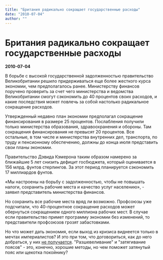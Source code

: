 ```yaml
---
title: "Британия радикально сокращает государственные расходы"
date: "2010-07-04"
author: ""
---
```


# Британия радикально сокращает государственные расходы

**2010-07-04** 

В борьбе с высокой государственной задолженностью правительство Великобритании решило придерживаться еще более жесткого курса экономии, чем предполагалось ранее. Министерству финансов поручено проверить за счет чего министерства и ведомства Великобритании смогут сэкономить до 40 процентов своих расходов, и какие последствия может повлечь за собой настолько радикальное сокращение расходов.

Утвержденный недавно план экономии предполагал сокращение финансирования в размере 25 процентов. Послабления получили только министерства образования, здравоохранения и обороны. Там сокращения финансирования не превысят 20 процентов. Все остальные, в том числе и министерства внутренних дел, транспорта, по труду и пенсионному обеспечению, должны до конца июля представить свои планы экономии.

Правительство Дэвида Кэмерона таким образом намерено за ближайшие 5 лет снизить дефицит госбюджета, который оценивается в 156 млрд. фунтов стерлингов. За этот период планируется сэкономить 17 миллиардов фунтов.

«Мы настроены на борьбу с задолженностью, чтобы не повышать налоги, сохранить рабочие места и качество услуг населению», - заявил представитель министерства финансов.

Но сохранить все рабочие места вряд ли возможно. Профсоюзы уже подсчитали, что 40-процентное сокращение расходов может обернуться сокращением одного миллиона рабочих мест. В случае если правительство примет программу экономии без изменений, то представители профсоюзов грозят забастовками.

Но что может дать экономия, если выход из кризиса виднеется только в мечтах империалистов? И это при том, что договориться, как до него добраться, у них [не получается](http://propaganda-journal.net/2447.html). "Разшевеливание" и "затягивание поясов" - это, конечно, хорошие методы, но чем поможет затянутый пояс или щекотка покойнику?